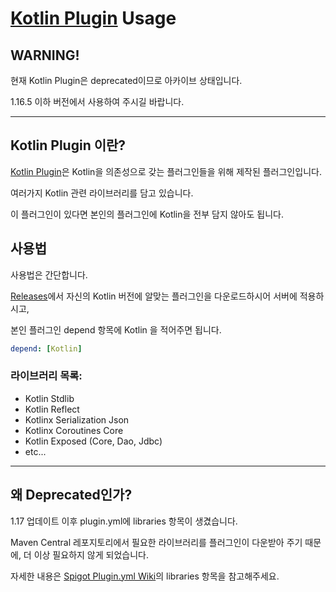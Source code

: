 # [Kotlin Plugin](https://github.com/monun/kotlin-plugin/) Usage

## WARNING!

현재 Kotlin Plugin은 deprecated이므로 아카이브 상태입니다.

1.16.5 이하 버전에서 사용하여 주시길 바랍니다.

---

## Kotlin Plugin 이란?

[Kotlin Plugin](https://github.com/monun/kotlin-plugin)은 Kotlin을 의존성으로 갖는 플러그인들을 위해 제작된 플러그인입니다.

여러가지 Kotlin 관련 라이브러리를 담고 있습니다.

이 플러그인이 있다면 본인의 플러그인에 Kotlin을 전부 담지 않아도 됩니다.

## 사용법

사용법은 간단합니다.

[Releases](https://github.com/monun/kotlin-plugin/releases)에서 자신의 Kotlin 버전에 알맞는 플러그인을 다운로드하시어 서버에 적용하시고,

본인 플러그인 depend 항목에 Kotlin 을 적어주면 됩니다.

```yaml
depend: [Kotlin]
```

### 라이브러리 목록:

- Kotlin Stdlib
- Kotlin Reflect
- Kotlinx Serialization Json
- Kotlinx Coroutines Core
- Kotlin Exposed (Core, Dao, Jdbc)
- etc...

---

## 왜 Deprecated인가?

1.17 업데이트 이후 plugin.yml에 libraries 항목이 생겼습니다.

Maven Central 레포지토리에서 필요한 라이브러리를 플러그인이 다운받아 주기 때문에, 더 이상 필요하지 않게 되었습니다.

자세한 내용은 [Spigot Plugin.yml Wiki](https://www.spigotmc.org/wiki/plugin-yml/#optional-attributes)의 libraries 항목을 참고해주세요.